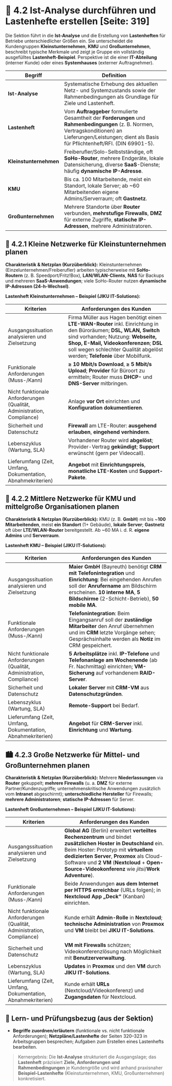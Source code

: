 # 🧭 4.2 Ist-Analyse durchführen und Lastenhefte erstellen [Seite: 319]

Die Sektion führt in die **Ist-Analyse** und die Erstellung von **Lastenheften** für Betriebe unterschiedlicher Größen ein. Sie unterscheidet die Kundengruppen **Kleinstunternehmen**, **KMU** und **Großunternehmen**, beschreibt typische Merkmale und zeigt je Gruppe ein vollständig ausgefülltes **Lastenheft-Beispiel**. Perspektive ist die einer **IT-Abteilung** (interner Kunde) oder eines **Systemhauses** (externer Auftragnehmer). 

| Begriff                | Definition                                                                                                                                                                                                      |
| ---------------------- | --------------------------------------------------------------------------------------------------------------------------------------------------------------------------------------------------------------- |
| **Ist-Analyse**        | Systematische Erhebung des aktuellen Netz- und Systemzustands sowie der Rahmenbedingungen als Grundlage für Ziele und Lastenheft.                                                                               |
| **Lastenheft**         | Vom **Auftraggeber** formulierte Gesamtheit der **Forderungen** und **Rahmenbedingungen** (z. B. Normen, Vertragskonditionen) an Lieferungen/Leistungen; dient als Basis für Pflichtenheft/RFI. (DIN 69901-5).  |
| **Kleinstunternehmen** | Freiberufler/Solo-Selbstständige, oft **SoHo-Router**, mehrere Endgeräte, lokale Datensicherung, diverse **SaaS**-Dienste; häufig **dynamische IP-Adresse**.                                                    |
| **KMU**                | Bis ca. 100 Mitarbeitende, meist ein Standort, lokale Server; ab ~60 Mitarbeitenden eigene Admins/Serverraum; oft **Gastnetz**.                                                                                 |
| **Großunternehmen**    | Mehrere Standorte über **Router** verbunden, **mehrstufige Firewalls**, **DMZ** für externe Zugriffe, **statische IP-Adressen**, mehrere Administratoren.                                                       |

## 🧩 4.2.1 Kleine Netzwerke für Kleinstunternehmen planen

**Charakteristik & Netzplan (Kurzüberblick):** Kleinstunternehmen (Einzelunternehmen/Freiberufler) arbeiten typischerweise mit **SoHo-Routern** (z. B. Speedport/Fritz!Box), **LAN/WLAN-Clients**, **NAS** für Backups und mehreren **SaaS-Anwendungen**; viele SoHo-Router nutzen **dynamische IP-Adressen (24-h-Wechsel)**. 

**Lastenheft Kleinstunternehmen – Beispiel (JIKU IT-Solutions):** 

| Kriterien                                                              | Anforderungen des Kunden                                                                                                                                                                                                                                                         |
| ---------------------------------------------------------------------- | -------------------------------------------------------------------------------------------------------------------------------------------------------------------------------------------------------------------------------------------------------------------------------- |
| Ausgangssituation analysieren und Zielsetzung                          | Firma Müller aus Hagen benötigt einen **LTE-WAN-Router** inkl. Einrichtung in den Büroräumen; **DSL, WLAN, Switch** sind vorhanden; Nutzung: **Webseite, Shop, E-Mail, Videokonferenzen**; **DSL** soll wegen schlechter Qualität abgelöst werden; **Telefonie** über Mobilfunk. |
| Funktionale Anforderungen (Muss-/Kann)                                 | **≥ 10 Mbit/s Download**, **≥ 5 Mbit/s Upload**; **Provider** für Büroort zu ermitteln; Router muss **DHCP-** und **DNS-Server** mitbringen.                                                                                                                                     |
| Nicht funktionale Anforderungen (Qualität, Administration, Compliance) | Anlage **vor Ort** einrichten und **Konfiguration dokumentieren**.                                                                                                                                                                                                               |
| Sicherheit und Datenschutz                                             | **Firewall** am LTE-Router: **ausgehend erlauben**, **eingehend verhindern**.                                                                                                                                                                                                    |
| Lebenszyklus (Wartung, SLA)                                            | Vorhandener Router wird **abgelöst**; Provider-Vertrag **gekündigt**; **Support** erwünscht (gern per Videocall).                                                                                                                                                                |
| Lieferumfang (Zeit, Umfang, Dokumentation, Abnahmekriterien)           | **Angebot** mit **Einrichtungspreis**, **monatliche LTE-Kosten** und **Support-Pakete**.                                                                                                                                                                                         |

## 🏢 4.2.2 Mittlere Netzwerke für KMU und mittelgroße Organisationen planen

**Charakteristik & Netzplan (Kurzüberblick):** KMU (z. B. **GmbH**) mit bis ~**100 Mitarbeitenden**, meist **ein Standort** (1+ Gebäude), **lokale Server**; **Gastnetz** oft über **LTE/WLAN-Router** bereitgestellt. Ab ~60 MA i. d. R. **eigene Admins** und **Serverraum**. 

**Lastenheft KMU – Beispiel (JIKU IT-Solutions):** 

| Kriterien                                                              | Anforderungen des Kunden                                                                                                                                                                                                                      |
| ---------------------------------------------------------------------- | --------------------------------------------------------------------------------------------------------------------------------------------------------------------------------------------------------------------------------------------- |
| Ausgangssituation analysieren und Zielsetzung                          | **Maier GmbH** (Bayreuth) benötigt **CRM mit Telefonintegration** und **Einrichtung**: Bei eingehenden Anrufen soll der **Anrufername** am Bildschirm erscheinen. **10 interne MA**, **5 Bildschirme** (2-Schicht-Betrieb), **50 mobile MA**. |
| Funktionale Anforderungen (Muss-/Kann)                                 | **Telefonintegration**: Beim Eingangsanruf soll der **zuständige Mitarbeiter** den Anruf übernehmen und im **CRM** letzte Vorgänge sehen; Gesprächsinhalte werden als **Notiz** im CRM gespeichert.                                           |
| Nicht funktionale Anforderungen (Qualität, Administration, Compliance) | **5 Arbeitsplätze** inkl. **IP-Telefone** und **Telefonanlage** **am Wochenende** (ab Fr. Nachmittag) einrichten; **VM-Sicherung** auf vorhandenem **RAID-Server**.                                                                           |
| Sicherheit und Datenschutz                                             | **Lokaler Server** mit **CRM-VM** aus **Datenschutzgründen**.                                                                                                                                                                                 |
| Lebenszyklus (Wartung, SLA)                                            | **Remote-Support** bei Bedarf.                                                                                                                                                                                                                |
| Lieferumfang (Zeit, Umfang, Dokumentation, Abnahmekriterien)           | **Angebot** für **CRM-Server** inkl. **Einrichtung** und **Wartung**.                                                                                                                                                                         |

## 🏙️ 4.2.3 Große Netzwerke für Mittel- und Großunternehmen planen

**Charakteristik & Netzplan (Kurzüberblick):** Mehrere **Niederlassungen** via **Router** gekuppelt; **mehrere Firewalls** (u. a. **DMZ** für externe Partner/Kundenzugriffe; unternehmenskritische Anwendungen zusätzlich vom **Intranet** abgeschirmt); **unterschiedliche Hersteller** für Firewalls; **mehrere Administratoren**; **statische IP-Adressen** für Server. 

**Lastenheft Großunternehmen – Beispiel (JIKU IT-Solutions):** 

| Kriterien                                                              | Anforderungen des Kunden                                                                                                                                                                                                                                                                                       |
| ---------------------------------------------------------------------- | -------------------------------------------------------------------------------------------------------------------------------------------------------------------------------------------------------------------------------------------------------------------------------------------------------------- |
| Ausgangssituation analysieren und Zielsetzung                          | **Global AG** (Berlin) erweitert **verteiltes Rechenzentrum** und bindet **zusätzlichen Hoster in Deutschland** ein. Beim Hoster: Prototyp mit **virtuellem dedizierten Server**, **Proxmox** als Cloud-Software und **2 VM** (**Nextcloud** + **Open-Source-Videokonferenz** wie *jitsi*/**Work Adventure**). |
| Funktionale Anforderungen (Muss-/Kann)                                 | Beide Anwendungen **aus dem Internet per HTTPS erreichbar** (URLs folgen); in **Nextcloud** **App „Deck“** (Kanban) einrichten.                                                                                                                                                                                |
| Nicht funktionale Anforderungen (Qualität, Administration, Compliance) | Kunde erhält **Admin-Rolle** in **Nextcloud**; **technische Administration** von **Proxmox** und **VM** bleibt bei **JIKU IT-Solutions**.                                                                                                                                                                      |
| Sicherheit und Datenschutz                                             | **VM mit Firewalls** schützen; Videokonferenzlösung nach Möglichkeit mit **Benutzerverwaltung**.                                                                                                                                                                                                               |
| Lebenszyklus (Wartung, SLA)                                            | **Updates** in **Proxmox** und den **VM** durch **JIKU IT-Solutions**.                                                                                                                                                                                                                                         |
| Lieferumfang (Zeit, Umfang, Dokumentation, Abnahmekriterien)           | Kunde erhält **URLs** (Nextcloud/Videokonferenz) und **Zugangsdaten** für Nextcloud.                                                                                                                                                                                                                           |

## 📝 Lern- und Prüfungsbezug (aus der Sektion)

* **Begriffe zuordnen/erläutern** (funktionale vs. nicht funktionale Anforderungen); **Netzpläne/Lastenhefte** der Seiten 320–323 in Arbeitsgruppen besprechen; Aufgaben zum Erstellen eines Lastenhefts bearbeiten. 

> Kernergebnis: Die **Ist-Analyse** strukturiert die Ausgangslage; das **Lastenheft** präzisiert **Ziele, Anforderungen und Rahmenbedingungen** je Kundengröße und wird anhand praxisnaher **Beispiel-Lastenhefte** (Kleinstunternehmen, KMU, Großunternehmen) konkretisiert. 
